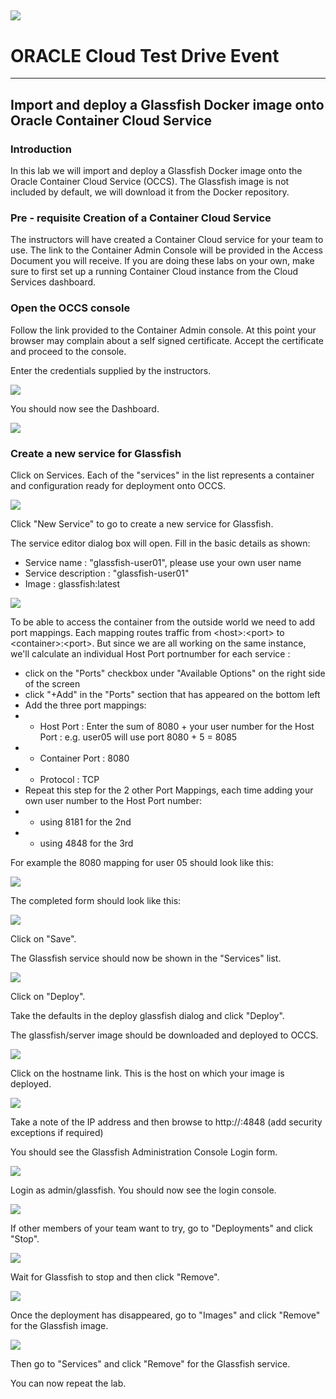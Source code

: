 ![](../common/images/customer.logo.png)
---
# ORACLE Cloud Test Drive Event
----
## Import and deploy a Glassfish Docker image onto Oracle Container Cloud Service

### Introduction
In this lab we will import and deploy a Glassfish Docker image onto the Oracle Container Cloud Service (OCCS).  The Glassfish image is not included by default, we will download it from the Docker repository.

### Pre - requisite Creation of a Container Cloud Service
The instructors will have created a Container Cloud service for your team to use.  The link to the Container Admin Console will be provided in the Access Document you will receive.  If you are doing these labs on your own, make sure to first set up a running Container Cloud instance from the Cloud Services dashboard.

### Open the OCCS console
Follow the link provided to the Container Admin console.  At this point your browser may complain about a self signed certificate.  Accept the certificate and proceed to the console.

Enter the credentials supplied by the instructors.

![](images/admin-login.png)

You should now see the Dashboard.

![](images/dashboard.png)

### Create a new service for Glassfish

Click on Services.  Each of the "services" in the list represents a container and configuration ready for deployment onto OCCS.

![](images/services-page-3.png)

Click "New Service" to go to create a new service for Glassfish.

The service editor dialog box will open.  Fill in the basic details as shown:
- Service name : "glassfish-user01", please use your own user name
- Service description : "glassfish-user01" 
- Image : glassfish:latest

![](images/service-editor.png)

To be able to access the container from the outside world we need to add port mappings.
Each mapping routes traffic from \<host>:\<port> to \<container>:\<port>. But since we are all working on the same instance, we'll calculate an individual Host Port portnumber for each service :

- click on the "Ports" checkbox under "Available Options" on the right side of the screen
- click "+Add" in the "Ports" section that has appeared on the bottom left
- Add the three port mappings:
- - Host Port : Enter the sum of 8080 + your user number for the Host Port : e.g. user05 will use port 8080 + 5 = 8085
- - Container Port : 8080
- - Protocol : TCP
- Repeat this step for the 2 other Port Mappings, each time adding your own user number to the Host Port number:
- - using 8181 for the 2nd
- - using 4848 for the 3rd

For example the 8080 mapping for user 05 should look like this:

![](images/port-mappings.png)

The completed form should look like this:

![](images/service-editor-complete.png)

Click on "Save".

The Glassfish service should now be shown in the "Services" list.

![](images/services-with-glassfish.png)

Click on "Deploy".

Take the defaults in the deploy glassfish dialog and click "Deploy".

The glassfish/server image should be downloaded and deployed to OCCS.

![](images/glassfish-deployed.png)

Click on the hostname link.  This is the host on which your image is deployed.

![](images/host-with-glassfish.png)

Take a note of the IP address and then browse to http://<host-ip-address>:4848 (add security exceptions if required)

You should see the Glassfish Administration Console Login form.

![](images/glassfish-console-login.png)

Login as admin/glassfish.  You should now see the login console.

![](images/glassfish-console.png)

If other members of your team want to try, go to "Deployments" and click "Stop".

![](images/glassfish-stop-deployment.png)

Wait for Glassfish to stop and then click "Remove".

![](images/glassfish-remove-deployment.png)

Once the deployment has disappeared, go to "Images" and click "Remove" for the Glassfish image.

![](images/glassfish-remove-image.png)

Then go to "Services" and click "Remove" for the Glassfish service.

You can now repeat the lab.

